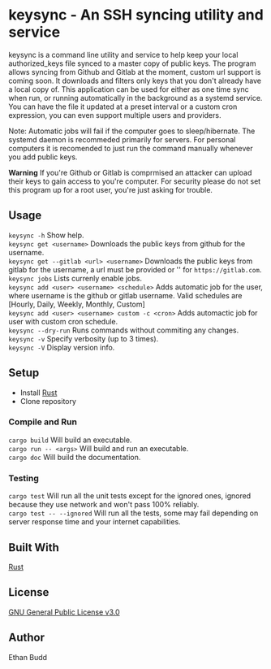 # keysync - An SSH syncing utility and service

keysync is a command line utility and service to help keep your local authorized_keys file synced to a master copy of public keys. The program allows syncing from Github and Gitlab at the moment, custom url support is coming soon. It downloads and filters only keys that you don't already have a local copy of. This application can be used for either as one time sync when run, or running automatically in the background as a systemd service. You can have the file it updated at a preset interval or a custom cron expression, you can even support multiple users and providers.  

Note: Automatic jobs will fail if the computer goes to sleep/hibernate. The systemd daemon is recommeded primarily for servers. For personal computers it is recomended to just run the command manually whenever you add public keys.

**Warning** If you're Github or Gitlab is comprmised an attacker can upload their keys to gain access to you're computer. For security please do not set this program up for a root user, you're just asking for trouble.

## Usage
`keysync -h` Show help.  
`keysync get <username>` Downloads the public keys from github for the username.  
`keysync get --gitlab <url> <username>` Downloads the public keys from gitlab for the username, a url must be provided or '' for `https://gitlab.com`.  
`keysync jobs` Lists currenly enable jobs.  
`keysync add <user> <username> <schedule>` Adds automatic job for the user, where username is the github or gitlab username. Valid schedules are [Hourly, Daily, Weekly, Monthly, Custom]  
`keysync add <user> <username> custom -c <cron>` Adds automactic job for user with custom cron schedule.  
`keysync --dry-run` Runs commands without commiting any changes.  
`keysync -v` Specify verbosity (up to 3 times).  
`keysync -V` Display version info.  

## Setup
* Install [Rust](https://www.rust-lang.org/tools/install)  
* Clone repository

### Compile and Run
`cargo build` Will build an executable.  
`cargo run -- <args>` Will build and run an executable.  
`cargo doc` Will build the documentation.  

### Testing
`cargo test` Will run all the unit tests except for the ignored ones, ignored because they use network and won't pass 100% reliably.  
`cargo test -- --ignored` Will run all the tests, some may fail depending on server response time and your internet capabilities.  

## Built With
[Rust](https://www.rust-lang.org/)

## License
[GNU General Public License v3.0](https://github.com/budde25/ssh-key-sync/blob/master/LICENSE)  

## Author
Ethan Budd
